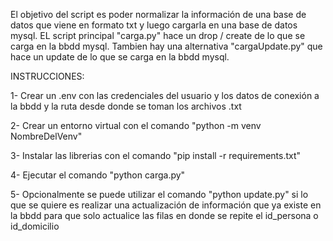 El objetivo del script es poder normalizar la información de una base de datos que viene en formato txt y luego cargarla en una base de datos mysql. EL script principal "carga.py" hace un drop / create de lo que se carga en la bbdd mysql. Tambien hay una alternativa "cargaUpdate.py" que hace un update de lo que se carga en la bbdd mysql.

INSTRUCCIONES:

1- Crear un .env con las credenciales del usuario y los datos de conexión a la bbdd y la ruta desde donde se toman los archivos .txt

2- Crear un entorno virtual con el comando "python -m venv NombreDelVenv"

3- Instalar las librerias con el comando "pip install -r requirements.txt"

4- Ejecutar el comando "python carga.py"

5- Opcionalmente se puede utilizar el comando "python update.py" si lo que se quiere es realizar una actualización de información que ya existe en la bbdd para que solo actualice las filas en donde se repite el id_persona o id_domicilio

